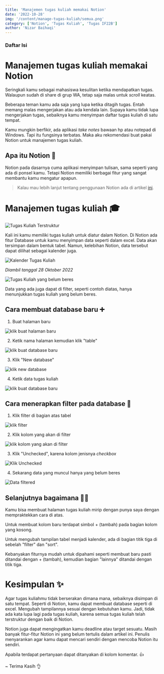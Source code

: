 ```yaml
---
title: 'Manajemen tugas kuliah memakai Notion'
date: '2022-10-28'
img: '/content/manage-tugas-kuliah/semua.png'
category: ['Notion', 'Tugas Kuliah', 'Tugas IF22B']
author: 'Nizar Baihaqi'
---
```


### Daftar Isi

# Manajemen tugas kuliah memakai Notion

Seringkali kamu sebagai mahasiswa kesulitan ketika mendapatkan tugas. Walaupun sudah di share di grup WA, tetap saja malas untuk *scroll* keatas. 

Beberapa teman kamu ada saja yang lupa ketika ditagih tugas. Entah memang malas mengerjakan atau ada kendala lain. Supaya kamu tidak lupa mengerjakan tugas, sebaiknya kamu menyimpan daftar tugas kuliah di satu tempat.

Kamu mungkin berfikir, ada aplikasi *take notes* bawaan hp atau notepad di Windows. Tapi itu fungsinya terbatas. Maka aku rekomendasi buat pakai Notion untuk manajemen tugas kuliah.

## Apa itu Notion 🤔

Notion pada dasarnya cuma aplikasi menyimpan tulisan, sama seperti yang ada di ponsel kamu. Tetapi Notion memiliki berbagai fitur yang sangat membantu kamu mengatur apapun.

> Kalau mau lebih lanjut tentang penggunaan Notion ada di artikel [ini](/post/cara-pakai-notion).

# Manajemen tugas kuliah 🎓

![Tugas Kuliah Terstruktur](/content/manage-tugas-kuliah/semua.png)

Kali ini kamu memiliki tugas kuliah untuk diatur dalam Notion. Di Notion ada fitur Database untuk kamu menyimpan data seperti dalam excel. Data akan tersimpan dalam bentuk tabel. Namun, kelebihan Notion, data tersebut dapat dilihat sebagai kalender juga. 

![Kalender Tugas Kuliah](/content/manage-tugas-kuliah/kalender.png)

*Diambil tanggal 28 Oktober 2022*

![Tugas Kuliah yang belum beres](/content/manage-tugas-kuliah/belum-beres.png)

Data yang ada juga dapat di filter, seperti contoh diatas, hanya menunjukkan tugas kuliah yang belum beres.

## Cara membuat database baru ➕

1. Buat halaman baru

![klik buat halaman baru](/content/manage-tugas-kuliah/new-database/click-new-page.png)

2. Ketik nama halaman kemudian klik "table"

![klik buat database baru](/content/manage-tugas-kuliah/new-database/new-page.png)

3. Klik "New database"

![klik new database](/content/manage-tugas-kuliah/new-database/click-new-database.png)

4. Ketik data tugas kuliah

![klik buat database baru](/content/manage-tugas-kuliah/new-database/new-data.png)

## Cara menerapkan filter pada database 🔎

1. Klik filter di bagian atas tabel

![klik filter](/content/manage-tugas-kuliah/filtering/semua.png)

2. Klik kolom yang akan di filter

![klik kolom yang akan di filter](/content/manage-tugas-kuliah/filtering/click-column.png)

3. Klik "Unchecked", karena kolom jenisnya *checkbox*

![Klik Unchecked](/content/manage-tugas-kuliah/filtering/click-unchecked.png)

4. Sekarang data yang muncul hanya yang belum beres

![Data filtered](/content/manage-tugas-kuliah/filtering/filtered.png)

## Selanjutnya bagaimana 🤷‍♂️

Kamu bisa membuat halaman tugas kuliah mirip dengan punya saya dengan mempraktekkan cara di atas. 

Untuk membuat kolom baru terdapat simbol + (tambah) pada bagian kolom yang kosong.

Untuk mengubah tampilan tabel menjadi kalender, ada di bagian titik tiga di sebelah "filter" dan "sort".

Kebanyakan fiturnya mudah untuk dipahami seperti membuat baru pasti ditandai dengan + (tambah), kemudian bagian "lainnya" ditandai dengan titik tiga.

# Kesimpulan ✨

Agar tugas kuliahmu tidak berserakan dimana mana, sebaiknya disimpan di satu tempat. Seperti di Notion, kamu dapat membuat database seperti di excel. Mengubah tampilannya sesuai dengan kebutuhan kamu. Jadi, tidak ada kata lupa lagi pada tugas kuliah, karena semua tugas kuliah telah terstruktur dengan baik di Notion.

Notion juga dapat mengingatkan kamu deadline atau target sesuatu. Masih banyak fitur-fitur Notion ini yang belum tertulis dalam artikel ini. Penulis menyarankan agar kamu dapat mencari sendiri dengan mencoba Notion itu sendiri.

Apabila terdapat pertanyaan dapat ditanyakan di kolom komentar. 👍

~ Terima Kasih 👌
